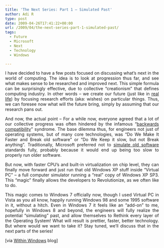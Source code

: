 ```yaml
---
title: 'The Next Series: Part 1 – Simulated Past'
author: Adi R
type: post
date: 2009-04-26T17:41:22+00:00
url: /2009/04/the-next-series-part-1-simulated-past/
tags:
  - Future
  - Microsoft
  - Next
  - Technology
  - Windows

---
```

<p align="justify">
  I have decided to have a few posts focused on discussing what’s next in the world of computing. The idea is to look at progression thus far, and see what makes sense to be researched and improved next. This simple formula can be surprisingly effective, due to collective “creationism” that defines computing industry. In other words &#8211; we create our future (just like in <a href="http://www.amazon.com/dp/product/1582701709/?tag=craftonia-20" target="_blank">real life</a>) by focusing research efforts (aka: wishes) on particular things. Thus, we can foresee now what will the future bring, simply by assuming that our research pans out.
</p>

<p align="justify">
  And now, the actual point – For a while now, everyone agreed that a lot of our collective progress was often hindered by the infamous “<a href="http://en.wikipedia.org/wiki/Backward_compatibility" target="_blank">backwards compatibility</a>” syndrome. The base dilemma thus, for engineers not just of operating systems, but of many core technologies, was “Do We Make It Faster and Break old software” or “Do We Keep it slow, but not Break anything”. Traditionally, Microsoft preferred not to <a href="http://en.wikipedia.org/wiki/Software_emulation" target="_blank">simulate old software</a> standards fully, probably because it would end up being too slow to properly run older software.
</p>

<p align="justify">
  But now, with faster CPU’s and built-in virtualization on chip level, they can finally move forward and just run that old Windows XP stuff inside “Virtual PC” – a full computer simulator running a “real” copy of Windows XP SP3. This “magic” finally allows the developers to Revolutionize, as we often like to do.
</p>

<p align="justify">
  This magic comes to Windows 7 officially now, though I used Virtual PC in Vista as you all know, happily running Windows 98 and some 1995 software in it, without a hitch. Even in Windows 7 it feels like an “add-on” to me, hopefully in Windows 8 and beyond, the engineers will fully realize the potential “simulating” past, and allow themselves to Rethink every layer of the Operating System! What will result is prettier, faster, better technology. But where would we want to take it? Stay tuned, we’ll discuss that in the next parts of the series!
</p>

<p align="justify">
  [via <a href="http://www.withinwindows.com/2009/04/24/secret-no-more-revealing-windows-xp-mode-for-windows-7/" target="_blank">Within Windows</a> blog]
</p>
